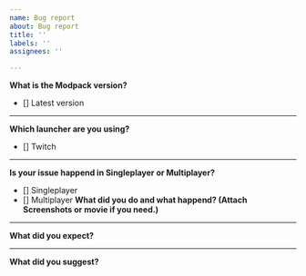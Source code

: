 ```yaml
---
name: Bug report
about: Bug report
title: ''
labels: ''
assignees: ''

---
```


**What is the Modpack version?**
- [] Latest version

---
**Which launcher are you using?**
- [] Twitch

---
**Is your issue happend in Singleplayer or Multiplayer?**

- [] Singleplayer
- [] Multiplayer
**What did you do and what happend? (Attach Screenshots or movie if you need.)**

---
**What did you expect?**
 
---
**What did you suggest?**
